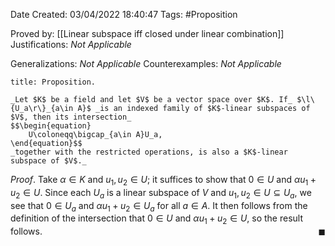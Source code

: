 <div class="topSpace"></div>

Date Created: 03/04/2022 18:40:47
Tags: #Proposition

Proved by: [[Linear subspace iff closed under linear combination]]
Justifications: _Not Applicable_

Generalizations: _Not Applicable_
Counterexamples: _Not Applicable_

``` ad-Proposition
title: Proposition.

_Let $K$ be a field and let $V$ be a vector space over $K$. If_ $\l\{U_a\r\}_{a\in A}$ _is an indexed family of $K$-linear subspaces of $V$, then its intersection_
$$\begin{equation}
    U\coloneqq\bigcap_{a\in A}U_a,
\end{equation}$$
_together with the restricted operations, is also a $K$-linear subspace of $V$._

```

_Proof_. Take $\alpha\in K$ and $u_1,u_2\in U$; it suffices to show that $0\in U$ and $\alpha u_1+u_2\in U$. Since each $U_a$ is a linear subspace of $V$ and $u_1,u_2\in U\subseteq U_a$, we see that $0\in U_a$ and $\alpha u_1+u_2\in U_a$ for all $a\in A$. It then follows from the definition of the intersection that $0\in U$ and $\alpha u_1+u_2\in U$, so the result follows.<span style="float:right;">$\blacksquare$</span>
